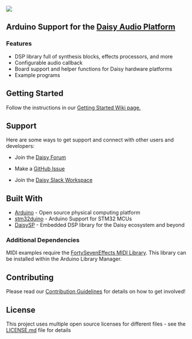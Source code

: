 ![](https://github.com/electro-smith/daisyduino/blob/master/resources/assets/banner.png)

## Arduino Support for the [Daisy Audio Platform](https://www.electro-smith.com/daisy)

### Features

- DSP library full of synthesis blocks, effects processors, and more
- Configurable audio callback
- Board support and helper functions for Daisy hardware platforms
- Example programs

## Getting Started

Follow the instructions in
our [Getting Started Wiki page.](https://github.com/electro-smith/DaisyWiki/wiki/1a.-Getting-Started-(Arduino-Edition))

## Support

Here are some ways to get support and connect with other users and developers:

- Join the [Daisy Forum](https://forum.electro-smith.com/)

- Make a [GitHub Issue](https://github.com/electro-smith/DaisyDuino/issues)

- Join the [Daisy Slack Workspace](https://join.slack.com/t/es-daisy/shared_invite/zt-f9cfm1g4-DgdCok1h1Rj4fpX90~IOww)

## Built With

* [Arduino](https://github.com/arduino/Arduino) - Open source physical computing platform
* [stm32duino](https://github.com/stm32duino/Arduino_Core_STM32) - Arduino Support for STM32 MCUs
* [DaisySP](https://github.com/electro-smith/DaisySP) - Embedded DSP library for the Daisy ecosystem and beyond

### Additional Dependencies

MIDI examples require the [FortySevenEffects MIDI Library](https://github.com/FortySevenEffects/arduino_midi_library).
This library can be installed within the Arduino Library Manager.

## Contributing

Please read our [Contribution Guidelines](https://github.com/electro-smith/DaisyWiki/wiki/6.-Contribution-Guidelines)
for details on how to get involved!

## License

This project uses multiple open source licenses for different files - see the [LICENSE.md](LICENSE.md) file for details
